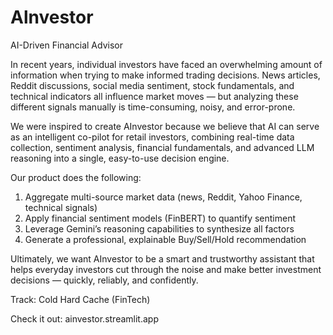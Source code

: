 # Alnvestor
AI-Driven Financial Advisor

In recent years, individual investors have faced an overwhelming amount of information when trying to make informed trading decisions. News articles, Reddit discussions, social media sentiment, stock fundamentals, and technical indicators all influence market moves — but analyzing these different signals manually is time-consuming, noisy, and error-prone.

We were inspired to create AInvestor because we believe that AI can serve as an intelligent co-pilot for retail investors, combining real-time data collection, sentiment analysis, financial fundamentals, and advanced LLM reasoning into a single, easy-to-use decision engine.

Our product does the following:
1. Aggregate multi-source market data (news, Reddit, Yahoo Finance, technical signals)
2. Apply financial sentiment models (FinBERT) to quantify sentiment
3. Leverage Gemini’s reasoning capabilities to synthesize all factors
4. Generate a professional, explainable Buy/Sell/Hold recommendation

Ultimately, we want AInvestor to be a smart and trustworthy assistant that helps everyday investors cut through the noise and make better investment decisions — quickly, reliably, and confidently.



Track: Cold Hard Cache (FinTech)

Check it out: ainvestor.streamlit.app
